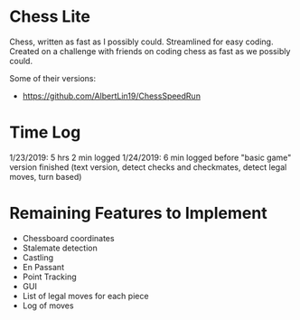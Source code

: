 # Chess Lite
Chess, written as fast as I possibly could.
Streamlined for easy coding.
Created on a challenge with friends on coding chess as fast as we possibly could.

Some of their versions:
* https://github.com/AlbertLin19/ChessSpeedRun

# Time Log
1/23/2019: 5 hrs 2 min logged
1/24/2019: 6 min logged before "basic game" version finished (text version, detect checks and checkmates, detect legal moves, turn based)

# Remaining Features to Implement
* Chessboard coordinates
* Stalemate detection
* Castling
* En Passant
* Point Tracking
* GUI
* List of legal moves for each piece
* Log of moves
